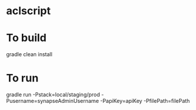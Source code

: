 # aclscript
# To build
gradle clean install

# To run
gradle run -Pstack=local/staging/prod -Pusername=synapseAdminUsername -PapiKey=apiKey -PfilePath=filePath
